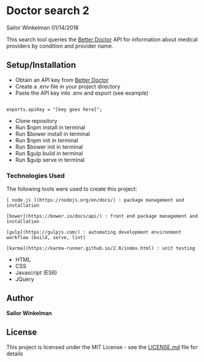 # Doctor search 2
Sailor Winkelman
01/14/2018

This search tool queries the [Better Doctor](https://developer.betterdoctor.com/) API for information about medical providers by condition and provider name.


## Setup/Installation



* Obtain an API key from [Better Doctor](https://developer.betterdoctor.com/)
* Create a .env file in your project directory
* Paste the API key into .env and export (see example)

```

exports.apiKey = "[key goes here]";
```

* Clone repository
* Run $npm install in terminal
* Run $bower install in terminal
* Run $npm init in terminal
* Run $bower init in terminal
* Run $gulp build in terminal
* Run $gulp serve in terminal

### Technologies Used

The following tools were used to create this project:

```
[ node.js ](https://nodejs.org/en/docs/) : package management and installation
```

```
[bower](https://bower.io/docs/api/) : front end package management and installation
```

```
[gulp](https://gulpjs.com/) : automating development environment workflow (build, serve, lint)
```

```
[karma](https://karma-runner.github.io/2.0/index.html) : unit testing
```


* HTML
* CSS
* Javascript (ES6)
* JQuery


## Author

 **Sailor Winkelman**

## License

This project is licensed under the MIT License - see the [LICENSE.md](LICENSE.md) file for details
